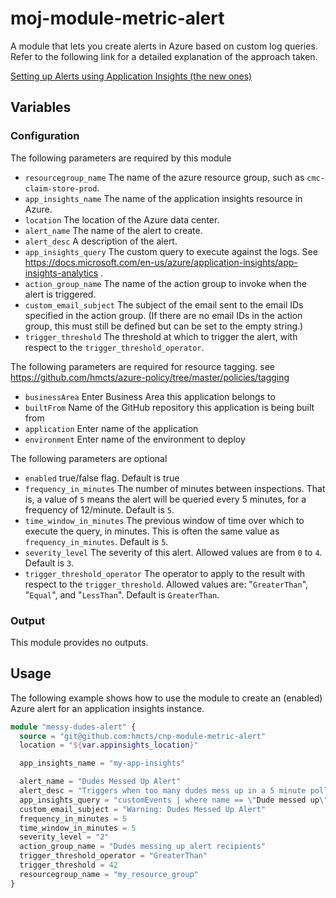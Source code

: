 # moj-module-metric-alert
A module that lets you create alerts in Azure based on custom log queries. Refer to the following link for a detailed explanation of the approach taken.

[Setting up Alerts using Application Insights (the new ones)](http://chapsas.com/setting-up-alerts-using-application-insights-the-new-ones/)

## Variables

### Configuration

The following parameters are required by this module

- `resourcegroup_name` The name of the azure resource group, such as `cmc-claim-store-prod`.
- `app_insights_name` The name of the application insights resource in Azure.
- `location` The location of the Azure data center.
- `alert_name` The name of the alert to create.
- `alert_desc` A description of the alert.
- `app_insights_query` The custom query to execute against the logs. See https://docs.microsoft.com/en-us/azure/application-insights/app-insights-analytics .
- `action_group_name` The name of the action group to invoke when the alert is triggered.
- `custom_email_subject` The subject of the email sent to the email IDs specified in the action group. (If there are no email IDs in the action group, this must still be defined but can be set to the empty string.)
- `trigger_threshold` The threshold at which to trigger the alert, with respect to the `trigger_threshold_operator`.

The following parameters are required for resource tagging. see https://github.com/hmcts/azure-policy/tree/master/policies/tagging
- `businessArea`  Enter Business Area this application belongs to
- `builtFrom`  Name of the GitHub repository this application is being built from
- `application`  Enter name of the application
- `environment`  Enter name of the environment to deploy

The following parameters are optional

- `enabled` true/false flag. Default is true
- `frequency_in_minutes` The number of minutes between inspections. That is, a value of `5` means the alert will be queried every 5 minutes, for a frequency of 12/minute. Default is `5`.
- `time_window_in_minutes` The previous window of time over which to execute the query, in minutes. This is often the same value as `frequency_in_minutes`. Default is `5`.
- `severity_level` The severity of this alert. Allowed values are from `0` to `4`. Default is `3`.
- `trigger_threshold_operator` The operator to apply to the result with respect to the `trigger_threshold`. Allowed values are:
        "`GreaterThan`",
        "`Equal`", and 
        "`LessThan`". Default is `GreaterThan`.

### Output

This module provides no outputs.

## Usage

The following example shows how to use the module to create an (enabled) Azure alert for an application insights instance.

```terraform
module "messy-dudes-alert" {
  source = "git@github.com:hmcts/cnp-module-metric-alert"
  location = "${var.appinsights_location}"

  app_insights_name = "my-app-insights"

  alert_name = "Dudes Messed Up Alert"
  alert_desc = "Triggers when too many dudes mess up in a 5 minute poll."
  app_insights_query = "customEvents | where name == \"Dude messed up\""
  custom_email_subject = "Warning: Dudes Messed Up Alert"
  frequency_in_minutes = 5
  time_window_in_minutes = 5
  severity_level = "2"
  action_group_name = "Dudes messing up alert recipients"
  trigger_threshold_operator = "GreaterThan"
  trigger_threshold = 42
  resourcegroup_name = "my_resource_group"
}
```

